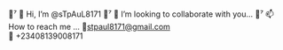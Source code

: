 📌⁷ 👋 Hi, I’m @sTpAuL8171
📌⁷ 👀 I’m looking to collaborate with you...
📌⁷ 📫 How to reach me ...
                         📨stpaul8171@gmail.com       
                         📱 +23408139008171
  


